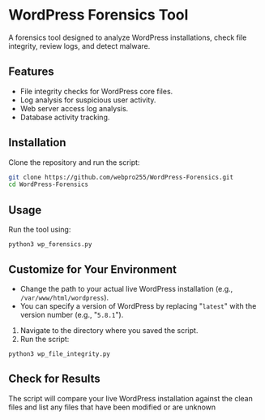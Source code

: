 # WordPress Forensics Tool

A forensics tool designed to analyze WordPress installations, check file integrity, review logs, and detect malware.

## Features
- File integrity checks for WordPress core files.
- Log analysis for suspicious user activity.
- Web server access log analysis.
- Database activity tracking.

## Installation
Clone the repository and run the script:
```bash
git clone https://github.com/webpro255/WordPress-Forensics.git
cd WordPress-Forensics
```
## Usage
Run the tool using:
```
python3 wp_forensics.py
```
## Customize for Your Environment
- Change the path to your actual live WordPress installation (e.g., `/var/www/html/wordpress`).
- You can specify a version of WordPress by replacing "`latest`" with the version number (e.g., "`5.8.1`").

1. Navigate to the directory where you saved the script.
2. Run the script:
```
python3 wp_file_integrity.py
```
## Check for Results
The script will compare your live WordPress installation against the clean files and list any files that have been modified or are unknown


